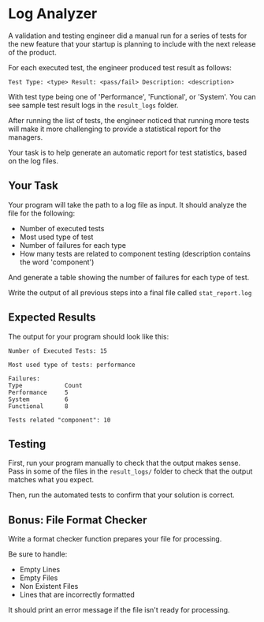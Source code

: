 # Log Analyzer

A validation and testing engineer did a manual run for a series of tests for the 
new feature that your startup is planning to include with the next release of 
the product.

For each executed test, the engineer produced test result as follows:

```
Test Type: <type> Result: <pass/fail> Description: <description>
```

With test type being one of 'Performance', 'Functional', or 'System'. You can
see sample test result logs in the `result_logs` folder.

After running the list of tests, the engineer noticed that running more tests
will make it more challenging to provide a statistical report for the managers.

Your task is to help generate an automatic report for test statistics, based on
the log files.

## Your Task

Your program will take the path to a log file as input. It should analyze the 
file for the following:

- Number of executed tests
- Most used type of test
- Number of failures for each type
- How many tests are related to component testing (description contains 
  the word 'component')

And generate a table showing the number of failures for each type of test.

Write the output of all previous steps into a final file called `stat_report.log`

## Expected Results

The output for your program should look like this:

```
Number of Executed Tests: 15

Most used type of tests: performance

Failures:
Type            Count
Performance     5
System          6
Functional      8

Tests related "component": 10
```

## Testing

First, run your program manually to check that the output makes sense. Pass in
some of the files in the `result_logs/` folder to check that the output matches
what you expect.

Then, run the automated tests to confirm that your solution is correct.

## Bonus: File Format Checker

Write a format checker function prepares your file for processing.

Be sure to handle:

- Empty Lines
- Empty Files
- Non Existent Files
- Lines that are incorrectly formatted

It should print an error message if the file isn't ready for processing.
